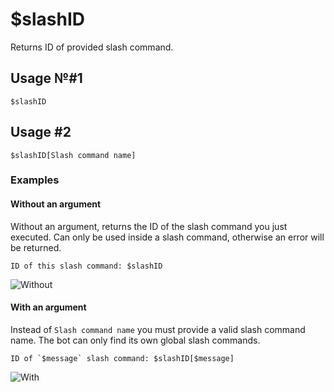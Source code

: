 # $slashID
Returns ID of provided slash command.

## Usage №#1
```
$slashID
```
## Usage #2
```
$slashID[Slash command name]
```

### Examples

#### Without an argument
Without an argument, returns the ID of the slash command you just executed.
Can only be used inside a slash command, otherwise an error will be returned.
```
ID of this slash command: $slashID
```
![Without](https://user-images.githubusercontent.com/70456337/191593122-4fd47d30-f108-4b4a-b44b-b1f3b5df9980.png)


#### With an argument
Instead of `Slash command name` you must provide a valid slash command name.
The bot can only find its own global slash commands.
```
ID of `$message` slash command: $slashID[$message]
```
![With](https://user-images.githubusercontent.com/70456337/191593196-6ec89d57-a84c-47d8-b982-63aa3471b40d.png)

